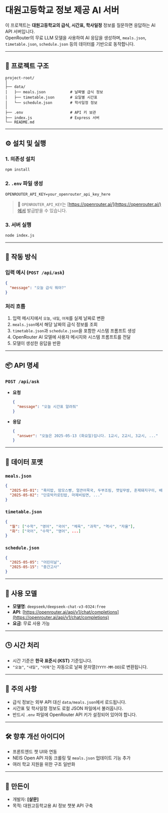 
# 대원고등학교 정보 제공 AI 서버

이 프로젝트는 **대원고등학교의 급식, 시간표, 학사일정** 정보를 질문하면 응답하는 AI API 서버입니다.  
OpenRouter의 무료 LLM 모델을 사용하여 AI 응답을 생성하며, `meals.json`, `timetable.json`, `schedule.json` 등의 데이터를 기반으로 동작합니다.

---

## 📁 프로젝트 구조

```
project-root/
│
├── data/
│   ├── meals.json           # 날짜별 급식 정보
│   ├── timetable.json       # 요일별 시간표
│   └── schedule.json        # 학사일정 정보
│
├── .env                     # API 키 보관
├── index.js                 # Express 서버
└── README.md
```

---

## ⚙️ 설치 및 실행

### 1. 의존성 설치

```bash
npm install
```

### 2. `.env` 파일 생성

```env
OPENROUTER_API_KEY=your_openrouter_api_key_here
```

> 🔐 `OPENROUTER_API_KEY`는 [https://openrouter.ai/](https://openrouter.ai/)에서 발급받을 수 있습니다.

### 3. 서버 실행

```bash
node index.js
```

---

## 🧠 작동 방식

### 입력 예시 (`POST /api/ask`)

```json
{
  "message": "오늘 급식 뭐야?"
}
```

### 처리 흐름

1. 입력 메시지에서 `오늘`, `내일`, `어제`를 실제 날짜로 변환  
2. `meals.json`에서 해당 날짜의 급식 정보를 조회  
3. `timetable.json`과 `schedule.json`을 포함한 시스템 프롬프트 생성  
4. OpenRouter AI 모델에 사용자 메시지와 시스템 프롬프트를 전달  
5. 모델이 생성한 응답을 반환

---

## 📦 API 명세

### `POST /api/ask`

- **요청**
  ```json
  {
    "message": "오늘 시간표 알려줘"
  }
  ```

- **응답**
  ```json
  {
    "answer": "오늘은 2025-05-13 (화요일)입니다. 1교시, 2교시, 3교시, ..."
  }
  ```

---

## 📝 데이터 포맷

### `meals.json`

```json
{
  "2025-05-01": "흑미밥, 맘모스빵, 얼큰어묵국, 두부조림, 깻잎무쌈, 훈제돼지구이, 배추겉절이, 머스타드소스",
  "2025-05-02": "단호박카로틴밥, 마제비빔면, ..."
}
```

### `timetable.json`

```json
{
  "월": ["수학", "영어", "국어", "체육", "과학", "역사", "자율"],
  "화": ["국어", "수학", "영어", ...]
}
```

### `schedule.json`

```json
{
  "2025-05-05": "어린이날",
  "2025-05-15": "중간고사"
}
```

---

## 🧠 사용 모델

- **모델명**: `deepseek/deepseek-chat-v3-0324:free`
- **API**: [https://openrouter.ai/api/v1/chat/completions](https://openrouter.ai/api/v1/chat/completions)
- **요금**: 무료 사용 가능

---

## 🕒 시간 처리

- 시간 기준은 **한국 표준시 (KST)** 기준입니다.
- `"오늘"`, `"내일"`, `"어제"`는 자동으로 날짜 문자열(`YYYY-MM-DD`)로 변환됩니다.

---

## 📌 주의 사항

- 급식 정보는 외부 API 대신 `data/meals.json`에서 로드됩니다.
- 시간표 및 학사일정 정보도 로컬 JSON 파일에서 불러옵니다.
- 반드시 `.env` 파일에 OpenRouter API 키가 설정되어 있어야 합니다.

---

## 🛠 향후 개선 아이디어

- 프론트엔드 챗 UI와 연동
- NEIS Open API 자동 크롤링 및 `meals.json` 업데이트 기능 추가
- 여러 학교 지원을 위한 구조 일반화

---

## 👤 만든이

- 개발자: **[살문]**
- 목적: 대원고등학교용 AI 정보 챗봇 API 구축

